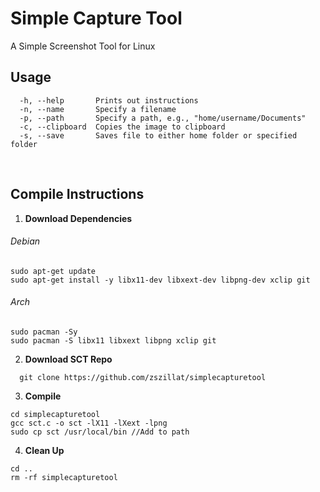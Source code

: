 # Simple Capture Tool
A Simple Screenshot Tool for Linux

## Usage
```
  -h, --help       Prints out instructions
  -n, --name       Specify a filename
  -p, --path       Specify a path, e.g., "home/username/Documents"
  -c, --clipboard  Copies the image to clipboard
  -s, --save       Saves file to either home folder or specified folder
```
<br>

## Compile Instructions

1. **Download Dependencies**

###### Debian
```
sudo apt-get update
sudo apt-get install -y libx11-dev libxext-dev libpng-dev xclip git
```
###### Arch
```
sudo pacman -Sy
sudo pacman -S libx11 libxext libpng xclip git
```
2. **Download SCT Repo**
 ```
   git clone https://github.com/zszillat/simplecapturetool
```
3. **Compile**
```
cd simplecapturetool
gcc sct.c -o sct -lX11 -lXext -lpng
sudo cp sct /usr/local/bin //Add to path
```
4. **Clean Up**
```
cd ..
rm -rf simplecapturetool
```

